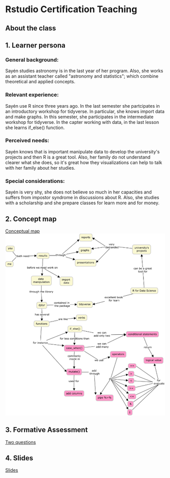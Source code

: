 # Rstudio Certification Teaching

## About the class

## 1. Learner persona

### General background:

Sayén studies astronomy is in the last year of her program. Also, she works as an assistant teacher called "astronomy and statistics"; which combine theoretical and applied concepts.

### Relevant experience:

Sayén use R since three years ago. In the last semester she partcipates in an introductory workshop for tidyverse. In particular, she knows import data and make graphs. In this semester, she participates in the intermediate workshop for tidyverse. In the capter working with data, in the last lesson she learns if_else() function.
  
  
### Perceived needs:

Sayén knows that is important manipulate data to develop the university's projects and then R is a great tool. Also, her family do not understand clearer what she does, so it's great how they visualizations can help to talk with her family about her studies.

### Special considerations: 

Sayén is very shy, she does not believe so much in her capacities and suffers from impostor syndrome in discussions about R. Also, she studies with a scholarship and she prepare classes for learn more and for money.

## 2. Concept map

[Conceptual map](https://github.com/jariffo/Rstudio_Certification_Teaching/blob/main/Graph_case_when.jpg)
<img src="Graph_case_when.jpg" width="1000" />

## 3. Formative Assessment

[Two questions](https://javiera-riffo-torres.shinyapps.io/Prueba_formativa/)

## 4. Slides

[Slides](https://github.com/jariffo/Rstudio_Certification_Teaching/blob/main/docs/Clase_case_when.Rmd)


